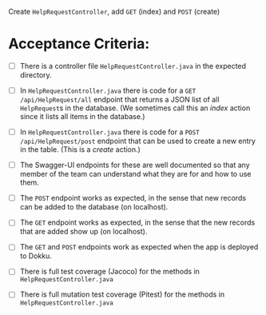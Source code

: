 Create `HelpRequestController`, add `GET` (index) and `POST` (create)

# Acceptance Criteria:

- [ ] There is a controller file `HelpRequestController.java`
      in the expected directory.
- [ ] In `HelpRequestController.java` there is 
      code for a `GET /api/HelpRequest/all` endpoint 
      that returns a JSON list of all `HelpRequest`s in the database.
      (We sometimes call this an *index* action since it lists all
      items in the database.)
- [ ] In `HelpRequestController.java` there is 
      code for a `POST /api/HelpRequest/post` endpoint
      that can be used to create a new entry in the table. (This
      is a *create* action.)
- [ ] The Swagger-UI endpoints for these are well documented so that
      any member of the team can understand what they are for and
      how to use them.
- [ ] The `POST` endpoint works as expected, in the sense that new
      records can be added to the database (on localhost).
- [ ] The `GET` endpoint works as expected, in the sense that the new
      records that are added show up (on localhost).
- [ ] The `GET` and `POST` endpoints work as expected when the 
      app is deployed to Dokku.
- [ ] There is full test coverage (Jacoco) for the methods in 
      `HelpRequestController.java`
- [ ] There is full mutation test coverage (Pitest) for the methods in
      `HelpRequestController.java`




